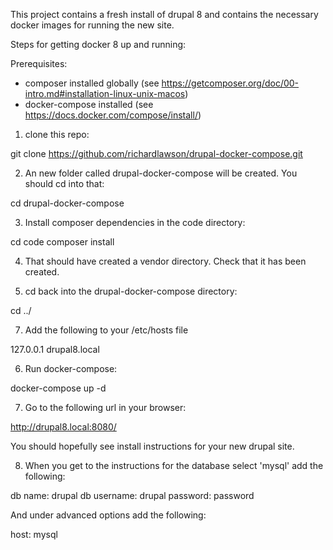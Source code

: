 This project contains a fresh install of drupal 8 and contains the necessary docker images for running the new site.

Steps for getting docker 8 up and running:

Prerequisites:

- composer installed globally (see https://getcomposer.org/doc/00-intro.md#installation-linux-unix-macos)
- docker-compose installed (see https://docs.docker.com/compose/install/)

1. clone this repo:

git clone https://github.com/richardlawson/drupal-docker-compose.git

2. An new folder called drupal-docker-compose will be created. You should cd into that:

cd drupal-docker-compose

3. Install composer dependencies in the code directory:

cd code
composer install

4. That should have created a vendor directory. Check that it has been created.

5. cd back into the drupal-docker-compose directory:

cd ../

7. Add the following to your /etc/hosts file

127.0.0.1       drupal8.local

6. Run docker-compose:

docker-compose up -d

7. Go to the following url in your browser:

http://drupal8.local:8080/

You should hopefully see install instructions for your new drupal site.

8. When you get to the instructions for the database select 'mysql' add the following:

db name: drupal
db username: drupal
password: password

And under advanced options add the following:

host: mysql





